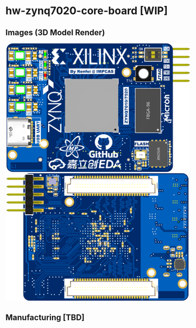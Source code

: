 # hw-zynq7020-core-board [WIP]

## Images (3D Model Render)
![top](images/top.png)
![bottom](images/bottom.png)

## Manufacturing [TBD]
